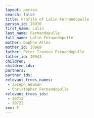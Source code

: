 ```yaml
---
layout: person
search: false
title: Profile of Lalin Fernandopulle
person_id: I0970
first_name: Lalin
last_name: Fernandopulle
full_name: Lalin Fernandopulle
mother: Daphne Alles
mother_id: I0969
father: Peter Iraneus Fernandopulle
father_id: I0943
children:
children_ids:
partners:
partner_ids:
relevant_trees_names:
 - Joseph Adaman
 - Christopher Fernandopulle
relevant_trees_ids:
 - I0712
 - I0722
sex: F
---
```


